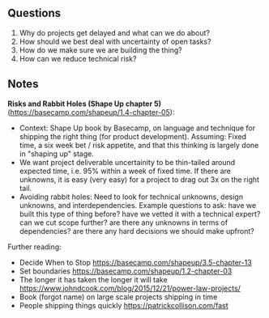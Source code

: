 ## Questions

1. Why do projects get delayed and what can we do about?
2. How should we best deal with uncertainty of open tasks?
3. How do we make sure we are building the thing?
4. How can we reduce technical risk?

## Notes

**Risks and Rabbit Holes (Shape Up chapter 5)** (https://basecamp.com/shapeup/1.4-chapter-05):

- Context: Shape Up book by Basecamp, on language and technique for shipping the right thing (for product development). Assuming: Fixed time, a six week bet / risk appetite, and that this thinking is largely done in "shaping up" stage.
- We want project deliverable uncertainity to be thin-tailed around expected time, i.e. 95% within a week of fixed time. If there are unknowns, it is easy (very easy) for a project to drag out 3x on the right tail.
- Avoiding rabbit holes: Need to look for technical unknowns, design unknowns, and interdependencies. Example questions to ask: have we built this type of thing before? have we vetted it with a technical expert? can we cut scope further? are there any unknowns in terms of dependencies? are there any hard decisions we should make upfront?

Further reading:
- Decide When to Stop https://basecamp.com/shapeup/3.5-chapter-13
- Set boundaries https://basecamp.com/shapeup/1.2-chapter-03
- The longer it has taken the longer it will take https://www.johndcook.com/blog/2015/12/21/power-law-projects/
- Book (forgot name) on large scale projects shipping in time
- People shipping things quickly https://patrickcollison.com/fast
